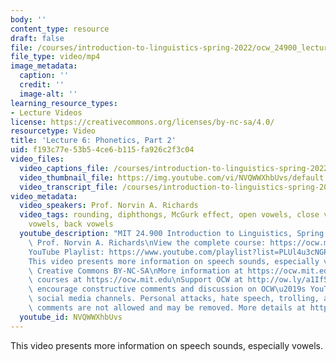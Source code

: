 ```yaml
---
body: ''
content_type: resource
draft: false
file: /courses/introduction-to-linguistics-spring-2022/ocw_24900_lecture06_2022feb17_360p_16_9.mp4
file_type: video/mp4
image_metadata:
  caption: ''
  credit: ''
  image-alt: ''
learning_resource_types:
- Lecture Videos
license: https://creativecommons.org/licenses/by-nc-sa/4.0/
resourcetype: Video
title: 'Lecture 6: Phonetics, Part 2'
uid: f193c77e-53b5-4ce6-b115-fa926c2f3c04
video_files:
  video_captions_file: /courses/introduction-to-linguistics-spring-2022-spring-2022/1F5sIWDCAb3mso5C7oRJ_mV4IEQkBcneg_transcript.webvtt
  video_thumbnail_file: https://img.youtube.com/vi/NVQWWXhbUvs/default.jpg
  video_transcript_file: /courses/introduction-to-linguistics-spring-2022-spring-2022/1F5sIWDCAb3mso5C7oRJ_mV4IEQkBcneg_transcript.pdf
video_metadata:
  video_speakers: Prof. Norvin A. Richards
  video_tags: rounding, diphthongs, McGurk effect, open vowels, close vowels, front
    vowels, back vowels
  youtube_description: "MIT 24.900 Introduction to Linguistics, Spring 2022\nInstructor:\
    \ Prof. Norvin A. Richards\nView the complete course: https://ocw.mit.edu/courses/introduction-to-linguistics-spring-2022/\n\
    YouTube Playlist: https://www.youtube.com/playlist?list=PLUl4u3cNGP63BZGNOqrF2qf_yxOjuG35j\n\
    This video presents more information on speech sounds, especially vowels.\nLicense:\
    \ Creative Commons BY-NC-SA\nMore information at https://ocw.mit.edu/terms\nMore\
    \ courses at https://ocw.mit.edu\nSupport OCW at http://ow.ly/a1If50zVRlQ\nWe\
    \ encourage constructive comments and discussion on OCW\u2019s YouTube and other\
    \ social media channels. Personal attacks, hate speech, trolling, and inappropriate\
    \ comments are not allowed and may be removed. More details at https://ocw.mit.edu/comments.\n"
  youtube_id: NVQWWXhbUvs
---
```

This video presents more information on speech sounds, especially vowels.